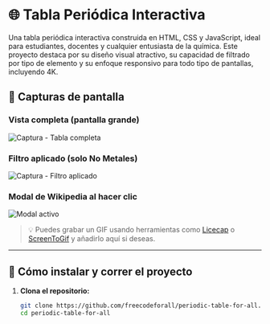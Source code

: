 # 🌐 Tabla Periódica Interactiva

Una tabla periódica interactiva construida en HTML, CSS y JavaScript, ideal para estudiantes, docentes y cualquier entusiasta de la química. Este proyecto destaca por su diseño visual atractivo, su capacidad de filtrado por tipo de elemento y su enfoque responsivo para todo tipo de pantallas, incluyendo 4K.

## 📸 Capturas de pantalla

### Vista completa (pantalla grande)

![Captura - Tabla completa](./screenshots/tabla-pantalla-completa.png)

### Filtro aplicado (solo No Metales)

![Captura - Filtro aplicado](./screenshots/tabla-no-metales.png)

### Modal de Wikipedia al hacer clic

![Modal activo](./screenshots/modal-activo.png)

> 💡 Puedes grabar un GIF usando herramientas como [Licecap](https://www.cockos.com/licecap/) o [ScreenToGif](https://www.screentogif.com/) y añadirlo aquí si deseas.

---

## 🚀 Cómo instalar y correr el proyecto

1. **Clona el repositorio:**
   ```bash
   git clone https://github.com/freecodeforall/periodic-table-for-all.git
   cd periodic-table-for-all
